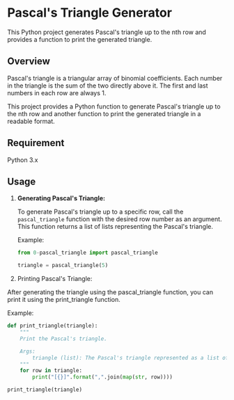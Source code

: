 # Pascal's Triangle Generator

This Python project generates Pascal's triangle up to the nth row and provides a function to print the generated triangle.

## Overview

Pascal's triangle is a triangular array of binomial coefficients. Each number in the triangle is the sum of the two directly above it. The first and last numbers in each row are always 1.

This project provides a Python function to generate Pascal's triangle up to the nth row and another function to print the generated triangle in a readable format.

## Requirement

Python 3.x

## Usage

1. **Generating Pascal's Triangle:**
   
   To generate Pascal's triangle up to a specific row, call the `pascal_triangle` function with the desired row number as an argument. This function returns a list of lists representing the Pascal's triangle.

   Example:
   ```python
   from 0-pascal_triangle import pascal_triangle

   triangle = pascal_triangle(5)

1. Printing Pascal's Triangle:

After generating the triangle using the pascal_triangle function, you can print it using the print_triangle function.

Example:
```py
def print_triangle(triangle):
    """
    Print the Pascal's triangle.

    Args:
        triangle (list): The Pascal's triangle represented as a list of lists.
    """
    for row in triangle:
        print("[{}]".format(",".join(map(str, row))))

print_triangle(triangle)
